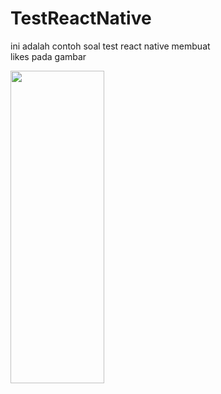 # TestReactNative


ini adalah contoh soal test react native membuat  
likes pada gambar


<img src="https://user-images.githubusercontent.com/97892938/209461055-d0157aae-90c1-4d1f-a421-514e1d112e07.png" width="150" height="500"/>
